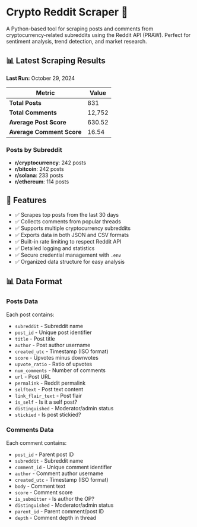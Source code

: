 # Crypto Reddit Scraper 🚀

A Python-based tool for scraping posts and comments from cryptocurrency-related subreddits using the Reddit API (PRAW). Perfect for sentiment analysis, trend detection, and market research.

## 📊 Latest Scraping Results

**Last Run:** October 29, 2024

| Metric | Value |
|--------|-------|
| **Total Posts** | 831 |
| **Total Comments** | 12,752 |
| **Average Post Score** | 630.52 |
| **Average Comment Score** | 16.54 |

### Posts by Subreddit
- **r/cryptocurrency**: 242 posts
- **r/bitcoin**: 242 posts
- **r/solana**: 233 posts
- **r/ethereum**: 114 posts

## 🎯 Features

- ✅ Scrapes top posts from the last 30 days
- ✅ Collects comments from popular threads
- ✅ Supports multiple cryptocurrency subreddits
- ✅ Exports data in both JSON and CSV formats
- ✅ Built-in rate limiting to respect Reddit API
- ✅ Detailed logging and statistics
- ✅ Secure credential management with `.env`
- ✅ Organized data structure for easy analysis

## 📊 Data Format
### Posts Data

Each post contains:
- `subreddit` - Subreddit name
- `post_id` - Unique post identifier
- `title` - Post title
- `author` - Post author username
- `created_utc` - Timestamp (ISO format)
- `score` - Upvotes minus downvotes
- `upvote_ratio` - Ratio of upvotes
- `num_comments` - Number of comments
- `url` - Post URL
- `permalink` - Reddit permalink
- `selftext` - Post text content
- `link_flair_text` - Post flair
- `is_self` - Is it a self post?
- `distinguished` - Moderator/admin status
- `stickied` - Is post stickied?

### Comments Data

Each comment contains:
- `post_id` - Parent post ID
- `subreddit` - Subreddit name
- `comment_id` - Unique comment identifier
- `author` - Comment author username
- `created_utc` - Timestamp (ISO format)
- `body` - Comment text
- `score` - Comment score
- `is_submitter` - Is author the OP?
- `distinguished` - Moderator/admin status
- `parent_id` - Parent comment/post ID
- `depth` - Comment depth in thread

